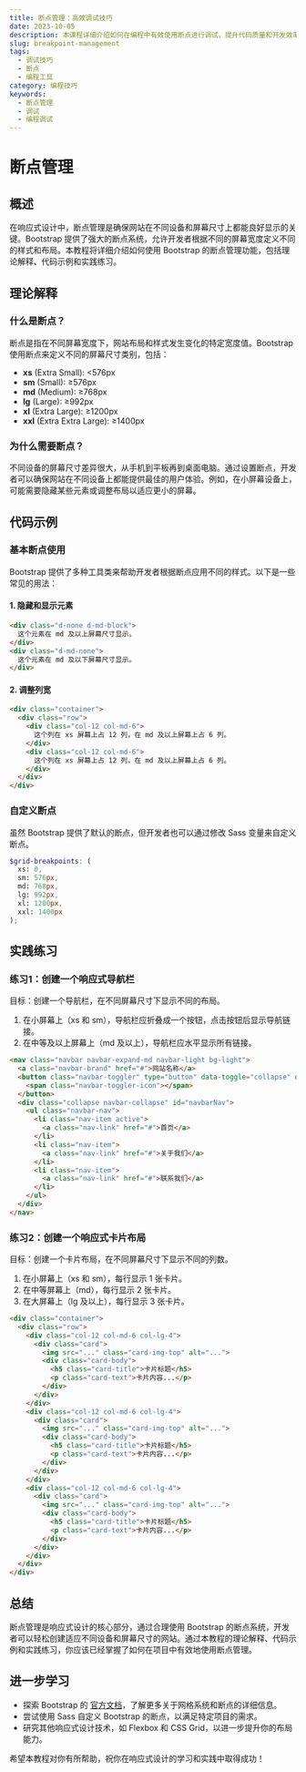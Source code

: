 ```yaml
---
title: 断点管理：高效调试技巧
date: 2023-10-05
description: 本课程详细介绍如何在编程中有效使用断点进行调试，提升代码质量和开发效率。
slug: breakpoint-management
tags:
  - 调试技巧
  - 断点
  - 编程工具
category: 编程技巧
keywords:
  - 断点管理
  - 调试
  - 编程调试
---
```


# 断点管理

## 概述

在响应式设计中，断点管理是确保网站在不同设备和屏幕尺寸上都能良好显示的关键。Bootstrap 提供了强大的断点系统，允许开发者根据不同的屏幕宽度定义不同的样式和布局。本教程将详细介绍如何使用 Bootstrap 的断点管理功能，包括理论解释、代码示例和实践练习。

## 理论解释

### 什么是断点？

断点是指在不同屏幕宽度下，网站布局和样式发生变化的特定宽度值。Bootstrap 使用断点来定义不同的屏幕尺寸类别，包括：

- **xs** (Extra Small): <576px
- **sm** (Small): ≥576px
- **md** (Medium): ≥768px
- **lg** (Large): ≥992px
- **xl** (Extra Large): ≥1200px
- **xxl** (Extra Extra Large): ≥1400px

### 为什么需要断点？

不同设备的屏幕尺寸差异很大，从手机到平板再到桌面电脑。通过设置断点，开发者可以确保网站在不同设备上都能提供最佳的用户体验。例如，在小屏幕设备上，可能需要隐藏某些元素或调整布局以适应更小的屏幕。

## 代码示例

### 基本断点使用

Bootstrap 提供了多种工具类来帮助开发者根据断点应用不同的样式。以下是一些常见的用法：

#### 1. 隐藏和显示元素

```html
<div class="d-none d-md-block">
  这个元素在 md 及以上屏幕尺寸显示。
</div>
<div class="d-md-none">
  这个元素在 md 及以下屏幕尺寸显示。
</div>
```

#### 2. 调整列宽

```html
<div class="container">
  <div class="row">
    <div class="col-12 col-md-6">
      这个列在 xs 屏幕上占 12 列，在 md 及以上屏幕上占 6 列。
    </div>
    <div class="col-12 col-md-6">
      这个列在 xs 屏幕上占 12 列，在 md 及以上屏幕上占 6 列。
    </div>
  </div>
</div>
```

### 自定义断点

虽然 Bootstrap 提供了默认的断点，但开发者也可以通过修改 Sass 变量来自定义断点。

```scss
$grid-breakpoints: (
  xs: 0,
  sm: 576px,
  md: 768px,
  lg: 992px,
  xl: 1200px,
  xxl: 1400px
);
```

## 实践练习

### 练习1：创建一个响应式导航栏

目标：创建一个导航栏，在不同屏幕尺寸下显示不同的布局。

1. 在小屏幕上（xs 和 sm），导航栏应折叠成一个按钮，点击按钮后显示导航链接。
2. 在中等及以上屏幕上（md 及以上），导航栏应水平显示所有链接。

```html
<nav class="navbar navbar-expand-md navbar-light bg-light">
  <a class="navbar-brand" href="#">网站名称</a>
  <button class="navbar-toggler" type="button" data-toggle="collapse" data-target="#navbarNav" aria-controls="navbarNav" aria-expanded="false" aria-label="Toggle navigation">
    <span class="navbar-toggler-icon"></span>
  </button>
  <div class="collapse navbar-collapse" id="navbarNav">
    <ul class="navbar-nav">
      <li class="nav-item active">
        <a class="nav-link" href="#">首页</a>
      </li>
      <li class="nav-item">
        <a class="nav-link" href="#">关于我们</a>
      </li>
      <li class="nav-item">
        <a class="nav-link" href="#">联系我们</a>
      </li>
    </ul>
  </div>
</nav>
```

### 练习2：创建一个响应式卡片布局

目标：创建一个卡片布局，在不同屏幕尺寸下显示不同的列数。

1. 在小屏幕上（xs 和 sm），每行显示 1 张卡片。
2. 在中等屏幕上（md），每行显示 2 张卡片。
3. 在大屏幕上（lg 及以上），每行显示 3 张卡片。

```html
<div class="container">
  <div class="row">
    <div class="col-12 col-md-6 col-lg-4">
      <div class="card">
        <img src="..." class="card-img-top" alt="...">
        <div class="card-body">
          <h5 class="card-title">卡片标题</h5>
          <p class="card-text">卡片内容...</p>
        </div>
      </div>
    </div>
    <div class="col-12 col-md-6 col-lg-4">
      <div class="card">
        <img src="..." class="card-img-top" alt="...">
        <div class="card-body">
          <h5 class="card-title">卡片标题</h5>
          <p class="card-text">卡片内容...</p>
        </div>
      </div>
    </div>
    <div class="col-12 col-md-6 col-lg-4">
      <div class="card">
        <img src="..." class="card-img-top" alt="...">
        <div class="card-body">
          <h5 class="card-title">卡片标题</h5>
          <p class="card-text">卡片内容...</p>
        </div>
      </div>
    </div>
  </div>
</div>
```

## 总结

断点管理是响应式设计的核心部分，通过合理使用 Bootstrap 的断点系统，开发者可以轻松创建适应不同设备和屏幕尺寸的网站。通过本教程的理论解释、代码示例和实践练习，你应该已经掌握了如何在项目中有效地使用断点管理。

## 进一步学习

- 探索 Bootstrap 的 [官方文档](https://getbootstrap.com/docs/5.1/layout/grid/)，了解更多关于网格系统和断点的详细信息。
- 尝试使用 Sass 自定义 Bootstrap 的断点，以满足特定项目的需求。
- 研究其他响应式设计技术，如 Flexbox 和 CSS Grid，以进一步提升你的布局能力。

希望本教程对你有所帮助，祝你在响应式设计的学习和实践中取得成功！